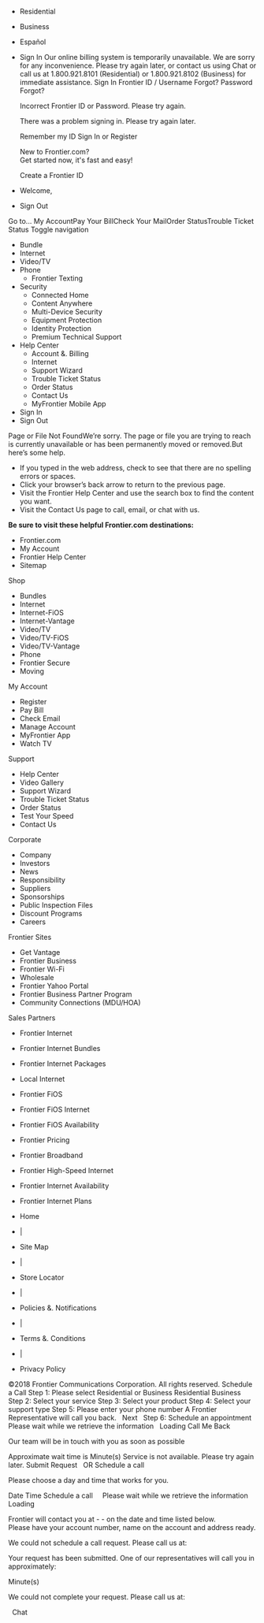 *   Residential
*   Business

*   Español
*   Sign In Our online billing system is temporarily unavailable. We are sorry for any inconvenience. Please try again later, or contact us using Chat or call us at 1.800.921.8101 (Residential) or 1.800.921.8102 (Business) for immediate assistance. Sign In Frontier ID / Username Forgot? Password Forgot?
    
    Incorrect Frontier ID or Password. Please try again.
    
    There was a problem signing in. Please try again later.
    
    Remember my ID Sign In or Register
    
    New to Frontier.com?  
    Get started now, it's fast and easy!
    
    Create a Frontier ID
*   Welcome,    
*   Sign Out

Go to... My AccountPay Your BillCheck Your MailOrder StatusTrouble Ticket Status Toggle navigation

*   Bundle
*   Internet
*   Video/TV
*   Phone
    *   Frontier Texting
*   Security
    *   Connected Home
    *   Content Anywhere
    *   Multi-Device Security
    *   Equipment Protection
    *   Identity Protection
    *   Premium Technical Support
*   Help Center
    *   Account &. Billing
    *   Internet
    *   Support Wizard
    *   Trouble Ticket Status
    *   Order Status
    *   Contact Us
    *   MyFrontier Mobile App
*   Sign In
*   Sign Out

Page or File Not FoundWe’re sorry. The page or file you are trying to reach is currently unavailable or has been permanently moved or removed.But here’s some help.

*   If you typed in the web address, check to see that there are no spelling errors or spaces.
*   Click your browser’s back arrow to return to the previous page.
*   Visit the Frontier Help Center and use the search box to find the content you want.
*   Visit the Contact Us page to call, email, or chat with us.

**Be sure to visit these helpful Frontier.com destinations:**

*   Frontier.com
*   My Account
*   Frontier Help Center
*   Sitemap

Shop

*   Bundles
*   Internet
*   Internet-FiOS
*   Internet-Vantage
*   Video/TV
*   Video/TV-FiOS
*   Video/TV-Vantage
*   Phone
*   Frontier Secure
*   Moving

My Account

*   Register
*   Pay Bill
*   Check Email
*   Manage Account
*   MyFrontier App
*   Watch TV

Support

*   Help Center
*   Video Gallery
*   Support Wizard
*   Trouble Ticket Status
*   Order Status
*   Test Your Speed
*   Contact Us

Corporate

*   Company
*   Investors
*   News
*   Responsibility
*   Suppliers
*   Sponsorships
*   Public Inspection Files
*   Discount Programs
*   Careers

Frontier Sites

*   Get Vantage
*   Frontier Business
*   Frontier Wi-Fi
*   Wholesale
*   Frontier Yahoo Portal
*   Frontier Business Partner Program
*   Community Connections (MDU/HOA)

Sales Partners

*   Frontier Internet
*   Frontier Internet Bundles
*   Frontier Internet Packages
*   Local Internet
*   Frontier FiOS
*   Frontier FiOS Internet
*   Frontier FiOS Availability
*   Frontier Pricing
*   Frontier Broadband
*   Frontier High-Speed Internet
*   Frontier Internet Availability
*   Frontier Internet Plans

*   Home
*   |
*   Site Map
*   |
*   Store Locator
*   |
*   Policies &. Notifications
*   |
*   Terms &. Conditions
*   |
*   Privacy Policy

©2018 Frontier Communications Corporation. All rights reserved. Schedule a Call Step 1: Please select Residential or Business Residential Business Step 2: Select your service Step 3: Select your product Step 4: Select your support type Step 5: Please enter your phone number A Frontier Representative will call you back.   Next   Step 6: Schedule an appointment Please wait while we retrieve the information   Loading Call Me Back  

Our team will be in touch with you as soon as possible

Approximate wait time is Minute(s) Service is not available. Please try again later. Submit Request   OR Schedule a call

Please choose a day and time that works for you.

Date Time Schedule a call     Please wait while we retrieve the information   Loading   

Frontier will contact you at - - on the date and time listed below. <br>Please have your account number, name on the account and address ready.

We could not schedule a call request. Please call us at:

Your request has been submitted. One of our representatives will call you in approximately:

Minute(s)

We could not complete your request. Please call us at:

  Chat
